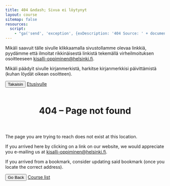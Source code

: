 ```yaml
---
title: 404 &ndash; Sivua ei löytynyt
layout: course
sitemap: false
resources:
  script:
    - "ga('send', 'exception', {exDescription: '404 Source: ' + document.referrer + ', Destination: ' + document.location.href});"
---
```


Mikäli saavuit tälle sivulle klikkaamalla sivustollamme olevaa linkkiä, pyydämme että ilmoitat rikkinäisestä linkistä tekemällä virheilmoituksen osoitteeseen <kisalli-oppiminen@helsinki.fi>.

Mikäli päädyit sivulle kirjanmerkistä, harkitse kirjanmerkkisi päivittämistä (kuhan löydät oikean osoitteen).

<div class="actions">
	<button class="action primary" onclick="document.location.href = document.referrer">Takaisin</button>
	<a class="action" href="/">Etusivulle</a>
</div>


<br>
<header>
	<h1>404 &ndash; Page not found</h1>
</header>

The page you are trying to reach does not exist at this location.

If you arrived here by clicking on a link on our website, we would appreciate you e-mailing us at <kisalli-oppiminen@helsinki.fi>.

If you arrived from a bookmark, consider updating said bookmark (once you locate the correct address).

<div class="actions">
	<button class="action primary" onclick="document.location.href = document.referrer">Go Back</button>
	<a class="action" href="/english.html">Course list</a>
</div>
